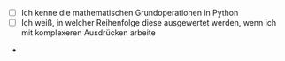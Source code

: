 - [ ] Ich kenne die mathematischen Grundoperationen in Python
- [ ] Ich weiß, in welcher Reihenfolge diese ausgewertet werden, wenn ich mit komplexeren Ausdrücken arbeite
- 
